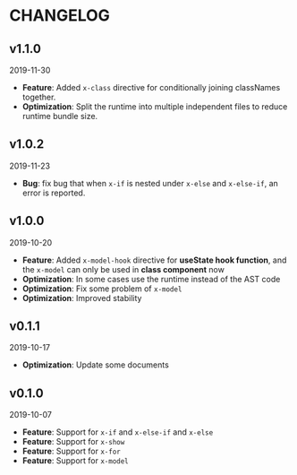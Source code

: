 # CHANGELOG

## v1.1.0
2019-11-30

- **Feature**: Added `x-class` directive for conditionally joining classNames together.
- **Optimization**: Split the runtime into multiple independent files to reduce runtime bundle size.

## v1.0.2
2019-11-23

- **Bug**: fix bug that when `x-if` is nested under `x-else` and `x-else-if`, an error is reported.

## v1.0.0
2019-10-20

- **Feature**: Added `x-model-hook` directive for **useState hook function**, and the `x-model` can only be used in **class component** now
- **Optimization**: In some cases use the runtime instead of the AST code
- **Optimization**: Fix some problem of `x-model`
- **Optimization**: Improved stability

## v0.1.1
2019-10-17

- **Optimization**: Update some documents


## v0.1.0
2019-10-07

- **Feature**: Support for `x-if` and `x-else-if` and `x-else`
- **Feature**: Support for `x-show`
- **Feature**: Support for `x-for`
- **Feature**: Support for `x-model`
